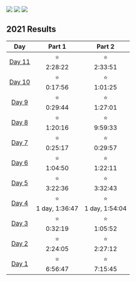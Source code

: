 ![](https://img.shields.io/badge/day%20📅-10-blue) ![](https://img.shields.io/badge/days%20completed%20✔-10-red) ![](https://img.shields.io/badge/stars%20⭐-20-yellow)

<!--- advent_readme_stars table --->
## 2021 Results

| Day | Part 1 | Part 2 |
| :---: | :---: | :---: |
| [Day 11](https://adventofcode.com/2021/day/11) | ⭐<br>2:28:22 | ⭐<br>2:33:51 |
| [Day 10](https://adventofcode.com/2021/day/10) | ⭐<br>0:17:56 | ⭐<br>1:01:25 |
| [Day 9](https://adventofcode.com/2021/day/9) | ⭐<br>0:29:44 | ⭐<br>1:27:01 |
| [Day 8](https://adventofcode.com/2021/day/8) | ⭐<br>1:20:16 | ⭐<br>9:59:33 |
| [Day 7](https://adventofcode.com/2021/day/7) | ⭐<br>0:25:17 | ⭐<br>0:29:57 |
| [Day 6](https://adventofcode.com/2021/day/6) | ⭐<br>1:04:50 | ⭐<br>1:22:11 |
| [Day 5](https://adventofcode.com/2021/day/5) | ⭐<br>3:22:36 | ⭐<br>3:32:43 |
| [Day 4](https://adventofcode.com/2021/day/4) | ⭐<br>1 day, 1:36:47 | ⭐<br>1 day, 1:54:04 |
| [Day 3](https://adventofcode.com/2021/day/3) | ⭐<br>0:32:19 | ⭐<br>1:05:52 |
| [Day 2](https://adventofcode.com/2021/day/2) | ⭐<br>2:24:05 | ⭐<br>2:27:12 |
| [Day 1](https://adventofcode.com/2021/day/1) | ⭐<br>6:56:47 | ⭐<br>7:15:45 |
<!--- advent_readme_stars table --->
